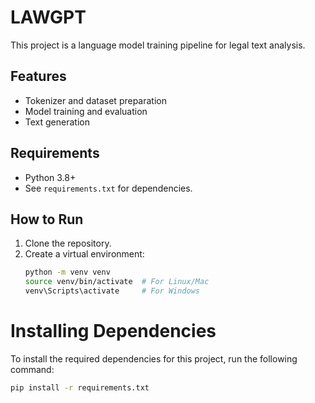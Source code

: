 # LAWGPT

This project is a language model training pipeline for legal text analysis.

## Features
- Tokenizer and dataset preparation
- Model training and evaluation
- Text generation

## Requirements
- Python 3.8+
- See `requirements.txt` for dependencies.

## How to Run
1. Clone the repository.
2. Create a virtual environment:
   ```bash
   python -m venv venv
   source venv/bin/activate  # For Linux/Mac
   venv\Scripts\activate     # For Windows

# Installing Dependencies

To install the required dependencies for this project, run the following command:

```bash
pip install -r requirements.txt
